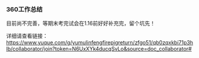 ### 360工作总结

目前尚不完善，等期末考完试会在1.16前好好补充完，留个坑先！

详细请查看链接：https://www.yuque.com/g/yumulinfengfirepigreturn/zfgo51/qb0zqxkbi71p3hlb/collaborator/join?token=N6UxXYk4ducqSvLo&source=doc_collaborator# 
